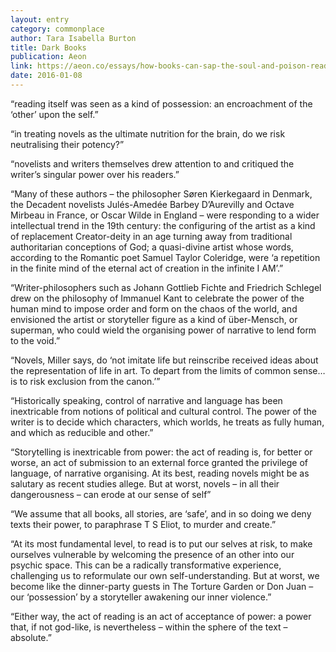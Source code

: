 ```yaml
---
layout: entry
category: commonplace
author: Tara Isabella Burton
title: Dark Books
publication: Aeon
link: https://aeon.co/essays/how-books-can-sap-the-soul-and-poison-readers-with-ideas
date: 2016-01-08
---
```


“reading itself was seen as a kind of possession: an encroachment of the ‘other’ upon the self.”

“in treating novels as the ultimate nutrition for the brain, do we risk neutralising their potency?”

“novelists and writers themselves drew attention to and critiqued the writer’s singular power over his readers.”

“Many of these authors – the philosopher Søren Kierkegaard in Denmark, the Decadent novelists Julés-Amedée Barbey D’Aurevilly and Octave Mirbeau in France, or Oscar Wilde in England – were responding to a wider intellectual trend in the 19th century: the configuring of the artist as a kind of replacement Creator-deity in an age turning away from traditional authoritarian conceptions of God; a quasi-divine artist whose words, according to the Romantic poet Samuel Taylor Coleridge, were ‘a repetition in the finite mind of the eternal act of creation in the infinite I AM’.”

“Writer-philosophers such as Johann Gottlieb Fichte and Friedrich Schlegel drew on the philosophy of Immanuel Kant to celebrate the power of the human mind to impose order and form on the chaos of the world, and envisioned the artist or storyteller figure as a kind of über-Mensch, or superman, who could wield the organising power of narrative to lend form to the void.”

“Novels, Miller says, do ‘not imitate life but reinscribe received ideas about the representation of life in art. To depart from the limits of common sense… is to risk exclusion from the canon.’”

“Historically speaking, control of narrative and language has been inextricable from notions of political and cultural control. The power of the writer is to decide which characters, which worlds, he treats as fully human, and which as reducible and other.”

“Storytelling is inextricable from power: the act of reading is, for better or worse, an act of submission to an external force granted the privilege of language, of narrative organising. At its best, reading novels might be as salutary as recent studies allege. But at worst, novels – in all their dangerousness – can erode at our sense of self”

“We assume that all books, all stories, are ‘safe’, and in so doing we deny texts their power, to paraphrase T S Eliot, to murder and create.”

“At its most fundamental level, to read is to put our selves at risk, to make ourselves vulnerable by welcoming the presence of an other into our psychic space. This can be a radically transformative experience, challenging us to reformulate our own self-understanding. But at worst, we become like the dinner-party guests in The Torture Garden or Don Juan ­– our ‘possession’ by a storyteller awakening our inner violence.”

“Either way, the act of reading is an act of acceptance of power: a power that, if not god-like, is nevertheless – within the sphere of the text – absolute.”
